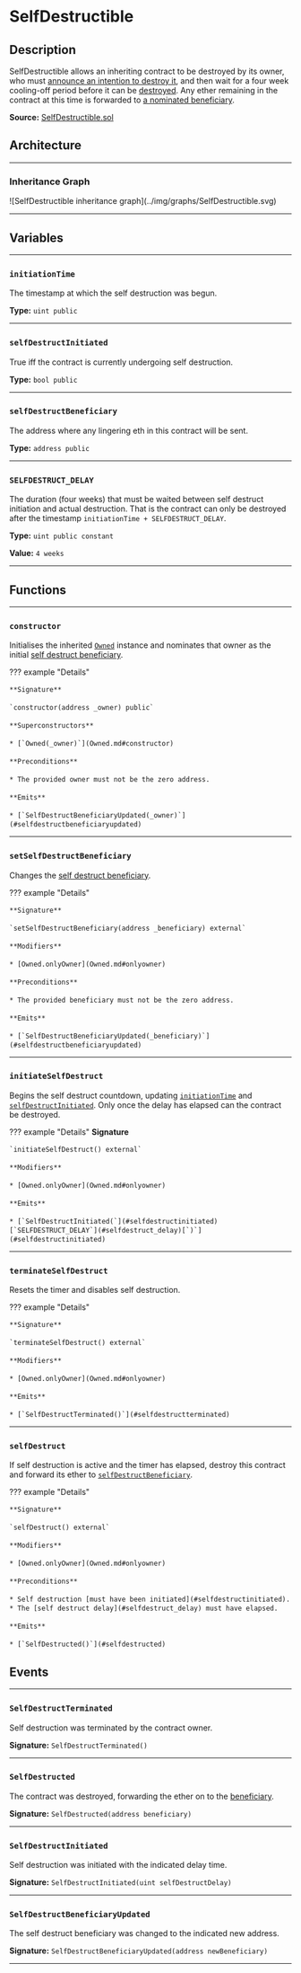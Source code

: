 # SelfDestructible

## Description

SelfDestructible allows an inheriting contract to be destroyed by its owner, who must [announce an intention to destroy it](#initiateselfdestruct), and then wait for a four week cooling-off period before it can be [destroyed](#selfdestruct). Any ether remaining in the contract at this time is forwarded to [a nominated beneficiary](#selfdestructbeneficiary).

**Source:** [SelfDestructible.sol](https://github.com/Synthetixio/synthetix/blob/master/contracts/SelfDestructible.sol)

<section-sep />

## Architecture

---

### Inheritance Graph

<centered-image>
    ![SelfDestructible inheritance graph](../img/graphs/SelfDestructible.svg)
</centered-image>

---

<section-sep />

## Variables

---

### `initiationTime`

The timestamp at which the self destruction was begun.

**Type:** `uint public`

---

### `selfDestructInitiated`

True iff the contract is currently undergoing self destruction.

**Type:** `bool public`

---

### `selfDestructBeneficiary`

The address where any lingering eth in this contract will be sent.

**Type:** `address public`

---

### `SELFDESTRUCT_DELAY`

The duration (four weeks) that must be waited between self destruct initiation and actual destruction. That is the contract can only be destroyed after the timestamp `initiationTime + SELFDESTRUCT_DELAY`.

**Type:** `uint public constant`

**Value:** `4 weeks`

---

<section-sep />

## Functions

---

### `constructor`

Initialises the inherited [`Owned`](Owned.md) instance and nominates that owner as the initial [self destruct beneficiary](#selfdestructbeneficiary).

??? example "Details"

    **Signature**

    `constructor(address _owner) public`

    **Superconstructors**

    * [`Owned(_owner)`](Owned.md#constructor)

    **Preconditions**

    * The provided owner must not be the zero address.

    **Emits**

    * [`SelfDestructBeneficiaryUpdated(_owner)`](#selfdestructbeneficiaryupdated)

---

### `setSelfDestructBeneficiary`

Changes the [self destruct beneficiary](#selfdestructbeneficiary).

??? example "Details"

    **Signature**
    
    `setSelfDestructBeneficiary(address _beneficiary) external`

    **Modifiers**

    * [Owned.onlyOwner](Owned.md#onlyowner)

    **Preconditions**

    * The provided beneficiary must not be the zero address.

    **Emits**

    * [`SelfDestructBeneficiaryUpdated(_beneficiary)`](#selfdestructbeneficiaryupdated)

---

### `initiateSelfDestruct`

Begins the self destruct countdown, updating [`initiationTime`](#initiationtime) and [`selfDestructInitiated`](#selfdestructinitiated). Only once the delay has elapsed can the contract be destroyed.

??? example "Details"
    **Signature**

    `initiateSelfDestruct() external`

    **Modifiers**

    * [Owned.onlyOwner](Owned.md#onlyowner)

    **Emits**

    * [`SelfDestructInitiated(`](#selfdestructinitiated)[`SELFDESTRUCT_DELAY`](#selfdestruct_delay)[`)`](#selfdestructinitiated)

---

### `terminateSelfDestruct`

Resets the timer and disables self destruction.

??? example "Details"

    **Signature**

    `terminateSelfDestruct() external`

    **Modifiers**

    * [Owned.onlyOwner](Owned.md#onlyowner)

    **Emits**

    * [`SelfDestructTerminated()`](#selfdestructterminated)

---

### `selfDestruct`

If self destruction is active and the timer has elapsed, destroy this contract and forward its ether to [`selfDestructBeneficiary`](#selfdestructbeneficiary).

??? example "Details"

    **Signature**

    `selfDestruct() external`

    **Modifiers**

    * [Owned.onlyOwner](Owned.md#onlyowner)

    **Preconditions**

    * Self destruction [must have been initiated](#selfdestructinitiated).
    * The [self destruct delay](#selfdestruct_delay) must have elapsed.

    **Emits**

    * [`SelfDestructed()`](#selfdestructed)

<section-sep />

## Events

---

### `SelfDestructTerminated`

Self destruction was terminated by the contract owner.

**Signature:** `SelfDestructTerminated()`

---

### `SelfDestructed`

The contract was destroyed, forwarding the ether on to the [beneficiary](#selfdestructbeneficiary).

**Signature:** `SelfDestructed(address beneficiary)`

---

### `SelfDestructInitiated`

Self destruction was initiated with the indicated delay time.

**Signature:** `SelfDestructInitiated(uint selfDestructDelay)`

---

### `SelfDestructBeneficiaryUpdated`

The self destruct beneficiary was changed to the indicated new address.

**Signature:** `SelfDestructBeneficiaryUpdated(address newBeneficiary)`

---

<section-sep />

